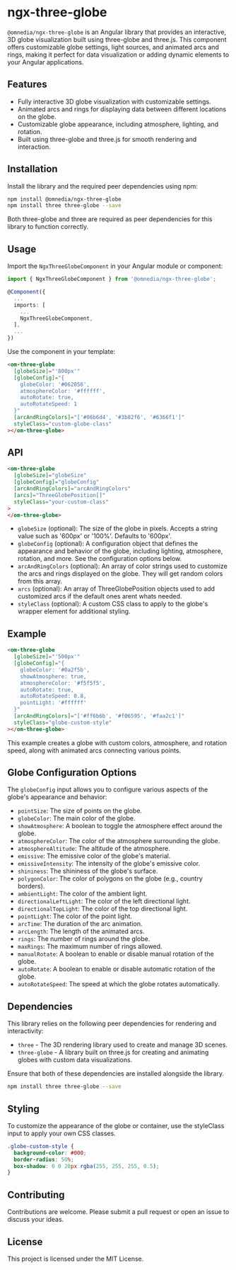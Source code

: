# ngx-three-globe

`@omnedia/ngx-three-globe` is an Angular library that provides an interactive, 3D globe visualization built using three-globe and three.js. This component offers customizable globe settings, light sources, and animated arcs and rings, making it perfect for data visualization or adding dynamic elements to your Angular applications.

## Features

- Fully interactive 3D globe visualization with customizable settings.
- Animated arcs and rings for displaying data between different locations on the globe.
- Customizable globe appearance, including atmosphere, lighting, and rotation.
- Built using three-globe and three.js for smooth rendering and interaction.

## Installation

Install the library and the required peer dependencies using npm:

```bash
npm install @omnedia/ngx-three-globe
npm install three three-globe --save
```

Both three-globe and three are required as peer dependencies for this library to function correctly.

## Usage

Import the `NgxThreeGlobeComponent` in your Angular module or component:

```typescript
import { NgxThreeGlobeComponent } from '@omnedia/ngx-three-globe';

@Component({
  ...
  imports: [
    ...
    NgxThreeGlobeComponent,
  ],
  ...
})
```

Use the component in your template:

```html
<om-three-globe
  [globeSize]="'800px'"
  [globeConfig]="{
    globeColor: '#062056',
    atmosphereColor: '#ffffff',
    autoRotate: true,
    autoRotateSpeed: 1
  }"
  [arcAndRingColors]="['#06b6d4', '#3b82f6', '#6366f1']"
  styleClass="custom-globe-class"
></om-three-globe>
```

## API

```html
<om-three-globe
  [globeSize]="globeSize"
  [globeConfig]="globeConfig"
  [arcAndRingColors]="arcAndRingColors"
  [arcs]="ThreeGlobePosition[]"
  styleClass="your-custom-class"
>
</om-three-globe>
```

- `globeSize` (optional): The size of the globe in pixels. Accepts a string value such as '600px' or '100%'. Defaults to '600px'.
- `globeConfig` (optional): A configuration object that defines the appearance and behavior of the globe, including lighting, atmosphere, rotation, and more. See the configuration options below.
- `arcAndRingColors` (optional): An array of color strings used to customize the arcs and rings displayed on the globe. They will get random colors from this array.
- `arcs` (optional): An array of ThreeGlobePosition objects used to add customized arcs if the default ones arent whats needed.
- `styleClass` (optional): A custom CSS class to apply to the globe's wrapper element for additional styling.

## Example

```html
<om-three-globe
  [globeSize]="'500px'"
  [globeConfig]="{
    globeColor: '#0a2f5b',
    showAtmosphere: true,
    atmosphereColor: '#f5f5f5',
    autoRotate: true,
    autoRotateSpeed: 0.8,
    pointLight: '#ffffff'
  }"
  [arcAndRingColors]="['#ff6b6b', '#f06595', '#faa2c1']"
  styleClass="globe-custom-style"
></om-three-globe>
```

This example creates a globe with custom colors, atmosphere, and rotation speed, along with animated arcs connecting various points.

## Globe Configuration Options

The `globeConfig` input allows you to configure various aspects of the globe's appearance and behavior:

- `pointSize`: The size of points on the globe.
- `globeColor`: The main color of the globe.
- `showAtmosphere`: A boolean to toggle the atmosphere effect around the globe.
- `atmosphereColor`: The color of the atmosphere surrounding the globe.
- `atmosphereAltitude`: The altitude of the atmosphere.
- `emissive`: The emissive color of the globe's material.
- `emissiveIntensity`: The intensity of the globe's emissive color.
- `shininess`: The shininess of the globe's surface.
- `polygonColor`: The color of polygons on the globe (e.g., country borders).
- `ambientLight`: The color of the ambient light.
- `directionalLeftLight`: The color of the left directional light.
- `directionalTopLight`: The color of the top directional light.
- `pointLight`: The color of the point light.
- `arcTime`: The duration of the arc animation.
- `arcLength`: The length of the animated arcs.
- `rings`: The number of rings around the globe.
- `maxRings`: The maximum number of rings allowed.
- `manualRotate`: A boolean to enable or disable manual rotation of the globe.
- `autoRotate`: A boolean to enable or disable automatic rotation of the globe.
- `autoRotateSpeed`: The speed at which the globe rotates automatically.

## Dependencies

This library relies on the following peer dependencies for rendering and interactivity:

- `three` - The 3D rendering library used to create and manage 3D scenes.
- `three-globe` - A library built on three.js for creating and animating globes with custom data visualizations.

Ensure that both of these dependencies are installed alongside the library.

```bash
npm install three three-globe --save
```

## Styling

To customize the appearance of the globe or container, use the styleClass input to apply your own CSS classes.

```css
.globe-custom-style {
  background-color: #000;
  border-radius: 50%;
  box-shadow: 0 0 20px rgba(255, 255, 255, 0.5);
}
```

## Contributing

Contributions are welcome. Please submit a pull request or open an issue to discuss your ideas.

## License

This project is licensed under the MIT License.